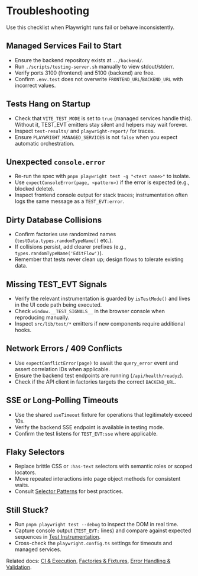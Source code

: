 # Troubleshooting

Use this checklist when Playwright runs fail or behave inconsistently.

## Managed Services Fail to Start

- Ensure the backend repository exists at `../backend/`.
- Run `./scripts/testing-server.sh` manually to view stdout/stderr.
- Verify ports 3100 (frontend) and 5100 (backend) are free.
- Confirm `.env.test` does not overwrite `FRONTEND_URL`/`BACKEND_URL` with incorrect values.

## Tests Hang on Startup

- Check that `VITE_TEST_MODE` is set to `true` (managed services handle this). Without it, TEST_EVT emitters stay silent and helpers may wait forever.
- Inspect `test-results/` and `playwright-report/` for traces.
- Ensure `PLAYWRIGHT_MANAGED_SERVICES` is not `false` when you expect automatic orchestration.

## Unexpected `console.error`

- Re-run the spec with `pnpm playwright test -g "<test name>"` to isolate.
- Use `expectConsoleError(page, <pattern>)` if the error is expected (e.g., blocked delete).
- Inspect frontend console output for stack traces; instrumentation often logs the same message as a `TEST_EVT:error`.

## Dirty Database Collisions

- Confirm factories use randomized names (`testData.types.randomTypeName()` etc.).
- If collisions persist, add clearer prefixes (e.g., `types.randomTypeName('EditFlow')`).
- Remember that tests never clean up; design flows to tolerate existing data.

## Missing TEST_EVT Signals

- Verify the relevant instrumentation is guarded by `isTestMode()` and lives in the UI code path being executed.
- Check `window.__TEST_SIGNALS__` in the browser console when reproducing manually.
- Inspect `src/lib/test/*` emitters if new components require additional hooks.

## Network Errors / 409 Conflicts

- Use `expectConflictError(page)` to await the `query_error` event and assert correlation IDs when applicable.
- Ensure the backend test endpoints are running (`/api/health/readyz`).
- Check if the API client in factories targets the correct `BACKEND_URL`.

## SSE or Long-Polling Timeouts

- Use the shared `sseTimeout` fixture for operations that legitimately exceed 10s.
- Verify the backend SSE endpoint is available in testing mode.
- Confirm the test listens for `TEST_EVT:sse` where applicable.

## Flaky Selectors

- Replace brittle CSS or `:has-text` selectors with semantic roles or scoped locators.
- Move repeated interactions into page object methods for consistent waits.
- Consult [Selector Patterns](./selector_patterns.md) for best practices.

## Still Stuck?

- Run `pnpm playwright test --debug` to inspect the DOM in real time.
- Capture console output (`TEST_EVT:` lines) and compare against expected sequences in [Test Instrumentation](../architecture/test_instrumentation.md).
- Cross-check the `playwright.config.ts` settings for timeouts and managed services.

Related docs: [CI & Execution](./ci_and_execution.md), [Factories & Fixtures](./factories_and_fixtures.md), [Error Handling & Validation](./error_handling_and_validation.md).
